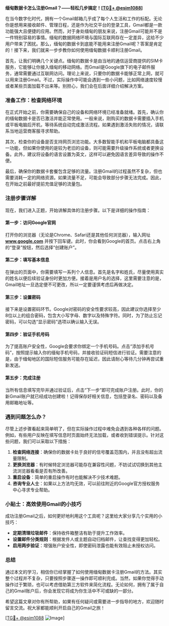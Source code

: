 **缅甸数据卡怎么注册Gmail？——轻松几步搞定！[[TG💪+ @esim1088](https://t.me/s/esim1088)]**

在当今数字化时代，拥有一个Gmail邮箱几乎成了每个人生活和工作的标配。无论你是想用来接收邮件、管理日程，还是作为社交平台的登录工具，Gmail都是一款功能强大且便捷的应用。然而，对于身处缅甸的朋友来说，注册Gmail可能并不是一件特别容易的事情。缅甸的数据网络环境与国际互联网存在一定差异，这给不少用户带来了困扰。那么，缅甸的数据卡到底能不能用来注册Gmail呢？答案是肯定的！接下来，我们就来一步步教你如何使用缅甸数据卡顺利注册Gmail。

首先，让我们明确几个关键点。缅甸的数据卡是由当地的通信运营商提供的SIM卡服务，它能够让你接入缅甸的移动网络。而Gmail是Google旗下的电子邮件服务，通常需要通过互联网访问。理论上来说，只要你的数据卡能够正常上网，就可以用来注册Gmail。不过，实际操作中可能会遇到一些小问题，比如网络速度较慢或者某些页面加载不出来等。别担心，我们会在后面详细介绍解决方案。

### 准备工作：检查网络环境

在正式开始之前，你需要确保自己的设备和网络环境已经准备就绪。首先，确认你的缅甸数据卡是否已激活并能正常使用。一般来说，刚购买的数据卡需要插入手机或平板电脑后开机，等待系统自动完成激活流程。如果遇到激活失败的情况，请联系当地运营商客服寻求帮助。

其次，检查你的设备是否支持网页浏览功能。大多数智能手机和平板电脑都具备这一功能，但如果你使用的是较为老旧的设备，则可能需要升级操作系统或者更换设备。此外，建议将设备的语言设置为英文，这样可以避免因语言差异导致的操作不便。

最后，确保你的数据卡套餐包含足够的流量。注册Gmail的过程虽然不复杂，但也需要消耗一定的网络资源。如果流量不足，可能会导致部分步骤无法完成。因此，在开始之前最好提前充值足够的流量包。

### 注册步骤详解

现在，我们进入正题，开始讲解具体的注册步骤。以下是详细的操作指南：

#### 第一步：访问Google官网
打开你的浏览器（无论是Chrome、Safari还是其他任何浏览器），输入网址 **www.google.com** 并按下回车键。此时，你会看到Google的首页。点击右上角的“登录”按钮，然后选择“创建账户”。

#### 第二步：填写基本信息
在弹出的页面中，你需要填写一系列个人信息。首先是名字和姓氏，尽量使用真实的姓名以便后续验证身份时更加方便。接着是用户名的选择，这里需要注意的是，Gmail地址一旦选定便不可更改，所以一定要谨慎考虑后再做决定。

#### 第三步：设置密码
接下来是设置密码环节。Google对密码的安全性要求较高，因此建议你选择至少8位以上的组合密码，包含大小写字母、数字以及特殊字符。同时，为了防止忘记密码，可以勾选“显示密码”选项以确认输入无误。

#### 第四步：验证手机号码
为了提高账户安全性，Google会要求你绑定一个手机号码。点击“添加手机号码”，按照提示输入你的缅甸手机号码，并接收验证码短信进行验证。需要注意的是，由于缅甸地区的国际短信服务可能存在延迟，因此请耐心等待几分钟再尝试重新发送。

#### 第五步：完成注册
当所有信息填写完毕并通过验证后，点击“下一步”即可完成账户注册。此时，你的新Gmail账户就已经成功创建啦！记得保存好相关信息，包括登录名、密码以及备用邮箱地址等。

### 遇到问题怎么办？

尽管上述步骤看起来简单明了，但在实际操作过程中难免会遇到各种各样的问题。例如，有些用户反映在填写信息时页面始终无法加载，或者收到错误提示。针对这些问题，我们可以采取以下措施：

1. **检查网络连接**：确保你的数据卡处于良好的信号覆盖范围内，并且没有超出流量限制。
2. **更换浏览器**：有时候特定浏览器可能存在兼容性问题，不妨试试切换到其他主流浏览器看看是否有所改善。
3. **重启设备**：简单的重启操作有时也能解决不少技术难题。
4. **咨询专业人士**：如果以上方法均无效，可以前往附近的Google官方授权服务中心寻求专业帮助。

### 小贴士：高效使用Gmail的小技巧

成功注册Gmail之后，如何更好地利用这个工具呢？这里给大家分享几个实用的小技巧：

- **定期清理垃圾邮件**：保持收件箱整洁有助于提升工作效率。
- **设置邮件分类规则**：根据发件人或主题自动归档邮件，让查找变得更加轻松。
- **启用两步验证**：增强账户安全性，即使密码泄露也能有效阻止未授权访问。

### 总结

通过本文的学习，相信你已经掌握了如何使用缅甸数据卡注册Gmail的方法。其实整个过程并不复杂，只要按照步骤逐一操作即可顺利完成。当然，如果你觉得手动操作过于繁琐，也可以考虑借助第三方软件来简化流程。无论如何，拥有了属于自己的Gmail账户后，你会发现它将成为你生活中不可或缺的一部分。

希望这篇文章对你有所帮助，如果有任何疑问或需要进一步指导的地方，欢迎随时留言交流。祝大家都能顺利开启自己的Gmail之旅！

[[TG💪+ @esim1088](https://t.me/s/esim1088) ![Image](https://i.postimg.cc/4NQfJmqS/Snipaste-2025-05-13-00-14-12.png)]